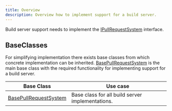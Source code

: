 ```yaml
---
title: Overview
description: Overview how to implement support for a build server.
---
```


Build server support needs to implement the [IPullRequestSystem](https://cakebuild.net/api/Cake.Issues.PullRequests/IPullRequestSystem/)
interface.

## BaseClasses

For simplifying implementation there exists base classes from which concrete implementation can be inherited.
[BasePullRequestSystem](https://cakebuild.net/api/Cake.Issues.PullRequests/BasePullRequestSystem/)
is the main base class with the required functionality for implementing support for a build server.

| Base Class                                                                                                          | Use case                                         |
|---------------------------------------------------------------------------------------------------------------------|--------------------------------------------------|
| [BasePullRequestSystem](https://cakebuild.net/api/Cake.Issues.PullRequests/BasePullRequestSystem/) | Base class for all build server implementations. |
